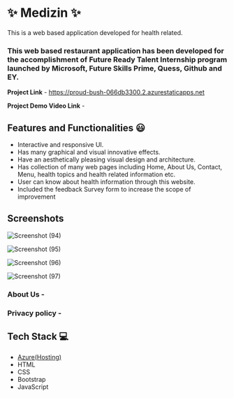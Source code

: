 # ✨ Medizin  ✨

This is a web based application developed for health related.

### This web based restaurant application has been developed for the accomplishment of Future Ready Talent Internship program launched by Microsoft, Future Skills Prime, Quess, Github and EY.


**Project Link** - https://proud-bush-066db3300.2.azurestaticapps.net

**Project Demo Video Link**  - 


## Features and Functionalities 😃

- Interactive and responsive UI.
- Has many graphical and visual innovative effects.
- Have an aesthetically pleasing visual design and architecture.
- Has collection of many web pages including Home, About Us, Contact, Menu, health topics and health related information etc.
- User can know about health information through this website.
- Included the feedback Survey form to increase the scope of improvement 

## Screenshots
![Screenshot (94)](https://user-images.githubusercontent.com/114175208/210719571-ab01e169-d1ec-4951-9bc6-fb6a6e3f6ff3.png)

![Screenshot (95)](https://user-images.githubusercontent.com/114175208/210719854-be2f9ff7-e8d2-47bf-9917-cc37e024122f.png)

![Screenshot (96)](https://user-images.githubusercontent.com/114175208/210719906-a1b5f993-2ae6-4642-bbd4-3bda41452dc6.png)

![Screenshot (97)](https://user-images.githubusercontent.com/114175208/210719943-1ed637ef-9e39-43d1-94e7-cda9e2d40906.png)


   

### About Us -






### Privacy policy -






## Tech Stack 💻

- [Azure(Hosting)](https://azure.microsoft.com/en-in/features/azure-portal/)
- HTML
- CSS
- Bootstrap
- JavaScript
